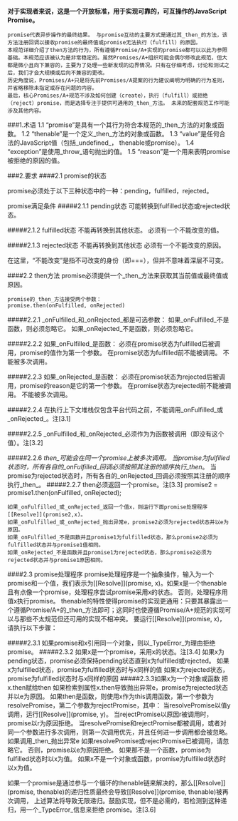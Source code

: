 **对于实现者来说，这是一个开放标准，用于实现可靠的，可互操作的JavaScript Promise。**

    promise代表异步操作的最终结果。 与promise互动的主要方式是通过其_then_的方法，该方法注册回调以接收promise的最终值或promise无法执行（fulfill）的原因。
    本规范详细介绍了then方法的行为，所有遵循Promise/A+实现的promise都可以以此为参照基础。本规范应该被认为是非常稳定的。虽然Promises/A+组织可能会偶尔修改此规范，但大都是微小且向下兼容的，主要为了处理一些新发现的边界情况。只有在仔细考虑，讨论和测试之后，我们才会大规模或后向不兼容的更改。
    历史角度说，Promises/A+只是将先前Promises/A提案的行为建议阐明为明确的行为准则，并省略移除未指定或存在问题的内容。
    最后，核心Promises/A+规范不涉及如何创建（create），执行（fulfill）或拒绝（reject）promise，而是选择专注于提供可通用的_then_方法。 未来的配套规范工作可能涉及其他内容。

###1.术语
1.1 “promise”是具有一个其行为符合本规范的_then_方法的对象或函数。
1.2 “thenable”是一个定义_then_方法的对象或函数。
1.3 “value”是任何合法的JavaScript值（包括_undefined_， thenable或promise）。
1.4 “exception”是使用_throw_语句抛出的值。
1.5 “reason”是一个用来表明promise被拒绝的原因的值。

###2.要求
####2.1 promise的状态

promise必须处于以下三种状态中的一种：pending，fulfilled，rejected。

promise满足条件
#####2.1.1 pending状态
    可能转换到fulfilled状态或rejected状态。

#####2.1.2 fulfilled状态
    不能再转换到其他状态。
    必须有一个不能改变的值。

#####2.1.3 rejected状态
    不能再转换到其他状态
    必须有一个不能改变的原因。

在这里，“不能改变”是指不可改变的身份（即===），但并不意味着深层不可变。

####2.2 then方法
    promise必须提供一个_then_方法来获取其当前值或最终值或原因。

    promise的_then_方法接受两个参数：
    promise.then(onFulfilled, onRejected)

#####2.2.1 _onFulfilled_和_onRejected_都是可选参数：
    如果_onFulfilled_不是函数，则必须忽略它。
    如果_onRejected_不是函数，则必须忽略它。

#####2.2.2 如果_onFulfilled_是函数：
    必须在promise状态为fulfilled后被调用，promise的值作为第一个参数。
    在promise状态为fulfilled前不能被调用。
    不能被多次调用。

#####2.2.3 如果_onRejected_是函数：
    必须在promise状态为rejected后被调用，promise的reason是它的第一个参数。
    在promise状态为rejected前不能被调用。
    不能被多次调用。

#####2.2.4 在执行上下文堆栈仅包含平台代码之前，不能调用_onFulfilled_或_onRejected_。注[3.1]

#####2.2.5 _onFulfilled_和_onRejected_必须作为为函数被调用（即没有这个值）。注[3.2]

#####2.2.6 _then_可能会在同一个promise上被多次调用。
    当promise为fulfilled状态时，所有各自的_onFulfilled_回调必须按照其注册的顺序执行_then_。
    当promise为rejected状态时，所有各自的_onRejected_回调必须按照其注册的顺序执行_then_。
#####2.2.7 then必须返回一个promise。注[3.3]
    promise2 = promise1.then(onFulfilled, onRejected);

    如果_onFulfilled_或_onRejected_返回一个值x，则运行下面promise处理程序 [[Resolve]](promise2,x)。
    如果_onFulfilled_或_onRejected_抛出异常e，promise2必须为rejected状态并以e为原因。
    如果_onFulfilled_不是函数并且promise1为fulfilled状态，那么promise2必须为fulfilled状态并与promise1值相同。
    如果_onRejected_不是函数并且promise1为rejected状态，那么promise2必须为rejected状态并与promise1原因相同。

####2.3 promise处理程序
    promise处理程序是一个抽象操作，输入为一个promise和一个值，我们表示为[[Resolve]](promise, x)。如果x是一个thenable且有点像一个promise，处理程序尝试promise采用x的状态。 否则，处理程序用值x执行promise。
    thenable的特性使得promise的实现更通用：只要其暴露出一个遵循Promise/A+的_then_方法即可；这同时也使遵循Promise/A+规范的实现可以与那些不太规范但还可用的实现不相冲突。
    要运行[[Resolve]](promise, x)，请执行以下步骤：

#####2.3.1 如果promise和x引用同一个对象，则以_TypeError_为理由拒绝promise。
#####2.3.2 如果x是一个promise，采用x的状态。注[3.4]
    如果x为pending状态，promise必须保持pending状态直到x为fulfilled或rejected。
    如果x为fulfilled状态，promise为fulfilled状态时与x同样的值
    如果x为rejected状态，promise为fulfilled状态时与x同样的原因
#####2.3.3如果x为一个对象或函数
    把x.then赋给then
    如果检索到属性x.then导致抛出异常e，promise为rejected状态并以e为原因。
    如果then是函数，则使用x作为this调用函数，第一个参数为resolvePromise，第二个参数为rejectPromise，其中：
        当resolvePromise以值y调用，运行[[Resolve]](promise, y)。
        当rejectPromise以原因r被调用时，promise以r为原因拒绝。
        当resolvePromise和rejectPromise都被调用，或者对同一个参数进行多次调用，则第一次调用优先，并且任何进一步调用都会被忽略。
        如果调用_then_抛出异常e
            如果resolvePromise或rejectPromise已被调用，请忽略它。
            否则，promise以e为原因拒绝。
        如果那不是一个函数，promise为fulfilled状态时以x为值。
    如果x不是一个对象或函数，promise为fulfilled状态时以x为值。

如果一个promise是通过参与一个循环的thenable链来解决的，那么[[Resolve]](promise, thenable)的递归性质最终会导致[[Resolve]](promise, thenable)被再次调用， 上述算法将导致无限递归。鼓励实现，但不是必需的，若检测到这种递归，用一个_TypeError_信息来拒绝 promise。注[3.6]

